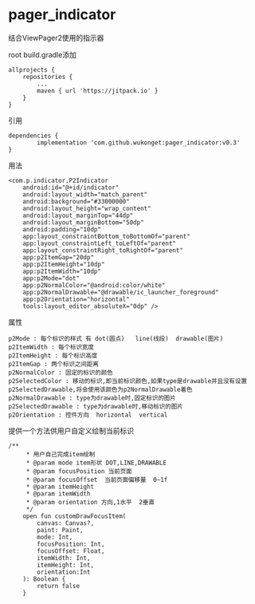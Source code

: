# pager_indicator
结合ViewPager2使用的指示器

root build.gradle添加

	allprojects {
		repositories {
			...
			maven { url 'https://jitpack.io' }
		}
	}
  
  
引用

	dependencies {
	        implementation 'com.github.wukonget:pager_indicator:v0.3'
	}


用法

    <com.p.indicator.P2Indicator
        android:id="@+id/indicator"
        android:layout_width="match_parent"
        android:background="#33000000"
        android:layout_height="wrap_content"
        android:layout_marginTop="44dp"
        android:layout_marginBottom="50dp"
        android:padding="10dp"
        app:layout_constraintBottom_toBottomOf="parent"
        app:layout_constraintLeft_toLeftOf="parent"
        app:layout_constraintRight_toRightOf="parent"
        app:p2ItemGap="20dp"
        app:p2ItemHeight="10dp"
        app:p2ItemWidth="10dp"
        app:p2Mode="dot"
        app:p2NormalColor="@android:color/white"
        app:p2NormalDrawable="@drawable/ic_launcher_foreground"
        app:p2Orientation="horizontal"
        tools:layout_editor_absoluteX="0dp" />


属性

    p2Mode : 每个标识的样式 有 dot(圆点)   line(线段)  drawable(图片)
    p2ItemWidth : 每个标识宽度
    p2ItemHeight : 每个标识高度
    p2ItemGap : 两个标识之间距离
    p2NormalColor : 固定的标识的颜色
    p2SelectedColor : 移动的标识,即当前标识颜色,如果type是drawable并且没有设置p2SelectedDrawable,将会使用该颜色为p2NormalDrawable着色
    p2NormalDrawable : type为drawable时,固定标识的图片
    p2SelectedDrawable : type为drawable时,移动标识的图片
    p2Orientation : 控件方向  horizontal  vertical


提供一个方法供用户自定义绘制当前标识

    /**
         * 用户自己完成item绘制
         * @param mode item形状 DOT,LINE,DRAWABLE
         * @param focusPosition 当前页面
         * @param focusOffset  当前页面偏移量  0~1f
         * @param itemHeight
         * @param itemWidth
         * @param orientation 方向,1水平  2垂直
         */
        open fun customDrawFocusItem(
            canvas: Canvas?,
            paint: Paint,
            mode: Int,
            focusPosition: Int,
            focusOffset: Float,
            itemWidth: Int,
            itemHeight: Int,
            orientation:Int
        ): Boolean {
            return false
        }


